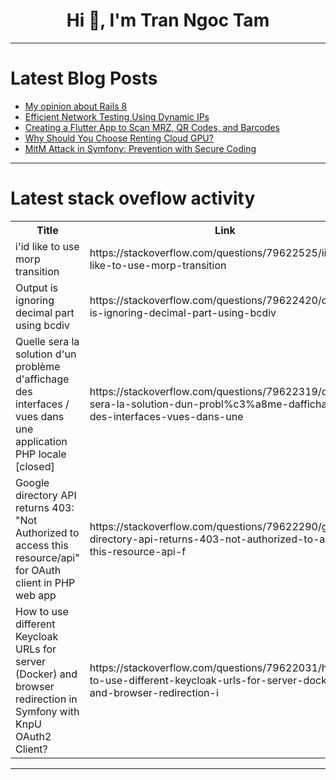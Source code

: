 <h1 align="center">Hi 👋, I'm Tran Ngoc Tam</h1>

---

# Latest Blog Posts 
<!-- BLOG-POST-LIST:START -->
- [My opinion about Rails 8](https://dev.to/bdavidxyz/my-opinion-about-rails-8-6af)
- [Efficient Network Testing Using Dynamic IPs](https://dev.to/member_960fb7a7/efficient-network-testing-using-dynamic-ips-3hgn)
- [Creating a Flutter App to Scan MRZ, QR Codes, and Barcodes](https://dev.to/yushulx/creating-a-flutter-app-to-scan-mrz-qr-codes-and-barcodes-1e1i)
- [Why Should You Choose Renting Cloud GPU?](https://dev.to/runcai/why-should-you-choose-renting-cloud-gpu-a6h)
- [MitM Attack in Symfony: Prevention with Secure Coding](https://dev.to/pentest_testing_corp/mitm-attack-in-symfony-prevention-with-secure-coding-33c4)
<!-- BLOG-POST-LIST:END -->

---

# Latest stack oveflow activity
<table>
  <tr><th>Title</th><th>Link</th></tr>
  <!-- STACKOVERFLOW:START --><tr><td>i&#39;id like to use morp transition</td><td>https://stackoverflow.com/questions/79622525/iid-like-to-use-morp-transition</td></tr><tr><td>Output is ignoring decimal part using bcdiv</td><td>https://stackoverflow.com/questions/79622420/output-is-ignoring-decimal-part-using-bcdiv</td></tr><tr><td>Quelle sera la solution d&#39;un problème d&#39;affichage des interfaces / vues dans une application PHP locale [closed]</td><td>https://stackoverflow.com/questions/79622319/quelle-sera-la-solution-dun-probl%c3%a8me-daffichage-des-interfaces-vues-dans-une</td></tr><tr><td>Google directory API returns 403: &quot;Not Authorized to access this resource/api&quot; for OAuth client in PHP web app</td><td>https://stackoverflow.com/questions/79622290/google-directory-api-returns-403-not-authorized-to-access-this-resource-api-f</td></tr><tr><td>How to use different Keycloak URLs for server &lpar;Docker&rpar; and browser redirection in Symfony with KnpU OAuth2 Client?</td><td>https://stackoverflow.com/questions/79622031/how-to-use-different-keycloak-urls-for-server-docker-and-browser-redirection-i</td></tr><!-- STACKOVERFLOW:END -->
</table>

---


